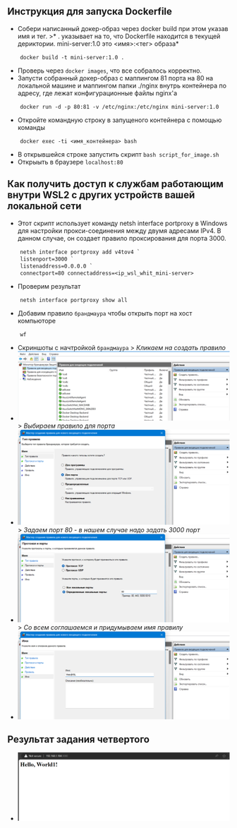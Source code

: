 ## Инструкция для запуска Dockerfile

- Собери написанный докер-образ через docker build при этом указав имя и тег.
    \>* . указывает на то, что Dockerfile находится в текущей дериктории. mini-server:1.0 это <имя>:<тег> образа* 
```
    docker build -t mini-server:1.0 .
```
- Проверь через `docker images`, что все собралось корректно.
- Запусти собранный докер-образ с маппингом 81 порта на 80 на локальной машине и маппингом папки ./nginx внутрь контейнера по адресу, где лежат конфигурационные файлы nginx'а
```
    docker run -d -p 80:81 -v /etc/nginx:/etc/nginx mini-server:1.0
```
- Откройте командную строку в запущеного контейнера с помощью команды 
```
    docker exec -ti <имя_контейнера> bash
```
- В открывшейся строке запустить скрипт `bash script_for_image.sh`
- Открыыть в браузере `localhost:80`
## Как получить доступ к службам работающим внутри WSL2 c других устройств вашей локальной сети
- Этот скрипт использует команду netsh interface portproxy в Windows для настройки прокси-соединения между двумя адресами IPv4. В данном случае, он создает правило проксирования для порта 3000.
```
    netsh interface portproxy add v4tov4 `
    listenport=3000 `
    listenaddress=0.0.0.0 `
    connectport=80 connectaddress=<ip_wsl_whit_mini-server>
```
- Проверим результат 
```
    netsh interface portproxy show all
```
- Добавим правило `брандмаура` чтобы открыть порт на хост компьюторе 
```
    wf
```
- Скриншоты с начтройкой  `брандмаура`
\> *Кликаем на создать правило*
- ![](../images/part04_1.png)
\> *Выбираем правило для порта*
- ![](../images/part04_20.png)
\> *Задаем порт 80 - в нашем случае надо задать 3000 порт*
- ![](../images/part04_3.png)
\> *Со всем соглашаемся и придумываем имя правилу*
- ![](../images/part04_4.png)
## Результат задания четвертого
- ![](../images/part04_5.png)